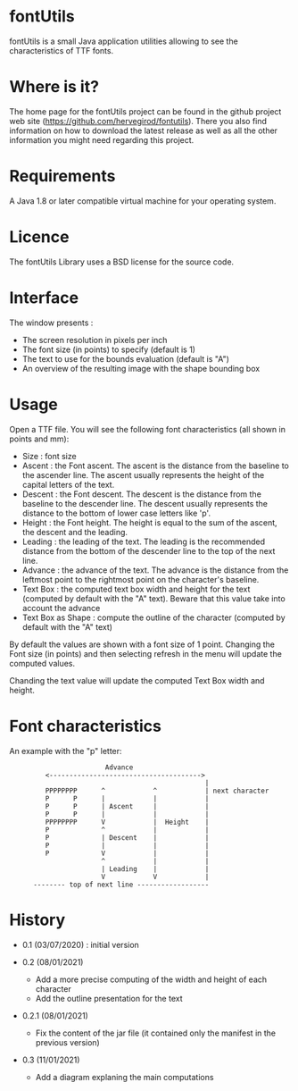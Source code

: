 # fontUtils
fontUtils is a small Java application utilities allowing to see the characteristics of TTF fonts.

# Where is it?
The home page for the fontUtils project can be found in the github project web site (https://github.com/hervegirod/fontutils).
There you also find information on how to download the latest release as well as all the other information you might need regarding
this project.

# Requirements
A Java 1.8 or later compatible virtual machine for your operating system.

# Licence
The fontUtils Library uses a BSD license for the source code.

# Interface
  The window presents :
  - The screen resolution in pixels per inch
  - The font size (in points) to specify (default is 1)
  - The text to use for the bounds evaluation (default is "A")
  - An overview of the resulting image with the shape bounding box

# Usage
  Open a TTF file. You will see the following font characteristics (all shown in points and mm):
  - Size : font size
  - Ascent : the Font ascent. The ascent is the distance from the baseline to the ascender line. 
    The ascent usually represents the height of the capital letters of the text. 
  - Descent : the Font descent. The descent is the distance from the baseline to the descender line. 
    The descent usually represents the distance to the bottom of lower case letters like 'p'.
  - Height : the Font height. The height is equal to the sum of the ascent, the descent and the leading.
  - Leading : the leading of the text. 
    The leading is the recommended distance from the bottom of the descender line to the top of the next line.
  - Advance : the advance of the text. 
    The advance is the distance from the leftmost point to the rightmost point on the character's baseline. 
  - Text Box : the computed text box width and height for the text (computed by default with the "A" text). Beware
    that this value take into account the advance
  - Text Box as Shape : compute the outline of the character (computed by default with the "A" text) 

  By default the values are shown with a font size of 1 point. Changing the Font size (in points) and then selecting refresh
  in the menu will update the computed values.

  Chanding the text value will update the computed Text Box width and height.

# Font characteristics
  An example with the "p" letter:

                            Advance
             <--------------------------------------> 
                                                     |
             PPPPPPPP      ^            ^            | next character
             P      P      |            |            |
             P      P      | Ascent     |            | 
             P      P      |            |            | 
             PPPPPPPP      V            |  Height    | 
             P             ^            |            | 
             P             | Descent    |            | 
             P             |            |            | 
             P             V            |            | 
                           ^            |            | 
                           | Leading    |            | 
                           V            V            | 
          -------- top of next line ------------------

# History
- 0.1 (03/07/2020) : initial version

- 0.2 (08/01/2021)
  - Add a more precise computing of the width and height of each character
  - Add the outline presentation for the text

- 0.2.1 (08/01/2021)
  - Fix the content of the jar file (it contained only the manifest in the previous version)

- 0.3 (11/01/2021)
  - Add a diagram explaning the main computations
